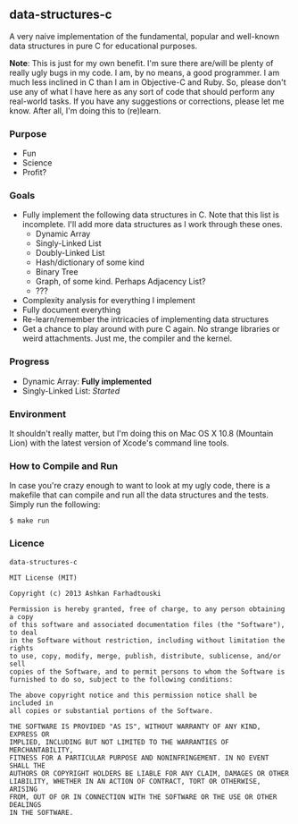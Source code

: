 data-structures-c
-----------------
A very naive implementation of the fundamental, popular and well-known data 
structures in pure C for educational purposes.

**Note**: This is just for my own benefit. I'm sure there are/will be plenty of 
really ugly bugs in my code. I am, by no means, a good programmer. I am much 
less inclined in C than I am in Objective-C and Ruby. So, please don't use any 
of what I have here as any sort of code that should perform any real-world 
tasks. If you have any suggestions or corrections, please let me know. After 
all, I'm doing this to (re)learn.

### Purpose
* Fun
* Science
* Profit?

### Goals
* Fully implement the following data structures in C. Note that this list is incomplete. I'll add more data structures as I work through these ones.
    * Dynamic Array
    * Singly-Linked List
    * Doubly-Linked List
    * Hash/dictionary of some kind
    * Binary Tree
    * Graph, of some kind. Perhaps Adjacency List?
    * ???
* Complexity analysis for everything I implement
* Fully document everything
* Re-learn/remember the intricacies of implementing data structures
* Get a chance to play around with pure C again. No strange libraries or weird attachments. Just me, the compiler and the kernel.

### Progress
* Dynamic Array: **Fully implemented**
* Singly-Linked List: _Started_

### Environment
It shouldn't really matter, but I'm doing this on Mac OS X 10.8 (Mountain Lion) with the latest version of Xcode's command line tools.


### How to Compile and Run
In case you're crazy enough to want to look at my ugly code, there is a makefile 
that can compile and run all the data structures and the tests. Simply run the 
following:

    $ make run

### Licence
    data-structures-c

    MIT License (MIT)

    Copyright (c) 2013 Ashkan Farhadtouski

    Permission is hereby granted, free of charge, to any person obtaining a copy
    of this software and associated documentation files (the "Software"), to deal
    in the Software without restriction, including without limitation the rights
    to use, copy, modify, merge, publish, distribute, sublicense, and/or sell
    copies of the Software, and to permit persons to whom the Software is
    furnished to do so, subject to the following conditions:

    The above copyright notice and this permission notice shall be included in
    all copies or substantial portions of the Software.

    THE SOFTWARE IS PROVIDED "AS IS", WITHOUT WARRANTY OF ANY KIND, EXPRESS OR
    IMPLIED, INCLUDING BUT NOT LIMITED TO THE WARRANTIES OF MERCHANTABILITY,
    FITNESS FOR A PARTICULAR PURPOSE AND NONINFRINGEMENT. IN NO EVENT SHALL THE
    AUTHORS OR COPYRIGHT HOLDERS BE LIABLE FOR ANY CLAIM, DAMAGES OR OTHER
    LIABILITY, WHETHER IN AN ACTION OF CONTRACT, TORT OR OTHERWISE, ARISING
    FROM, OUT OF OR IN CONNECTION WITH THE SOFTWARE OR THE USE OR OTHER DEALINGS
    IN THE SOFTWARE.
